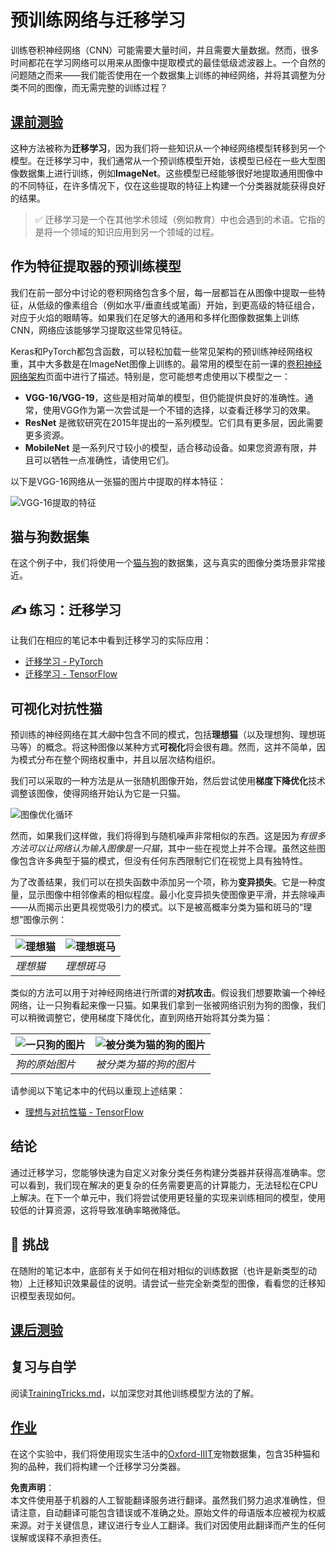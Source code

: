 # 预训练网络与迁移学习

训练卷积神经网络（CNN）可能需要大量时间，并且需要大量数据。然而，很多时间都花在学习网络可以用来从图像中提取模式的最佳低级滤波器上。一个自然的问题随之而来——我们能否使用在一个数据集上训练的神经网络，并将其调整为分类不同的图像，而无需完整的训练过程？

## [课前测验](https://red-field-0a6ddfd03.1.azurestaticapps.net/quiz/108)

这种方法被称为**迁移学习**，因为我们将一些知识从一个神经网络模型转移到另一个模型。在迁移学习中，我们通常从一个预训练模型开始，该模型已经在一些大型图像数据集上进行训练，例如**ImageNet**。这些模型已经能够很好地提取通用图像中的不同特征，在许多情况下，仅在这些提取的特征上构建一个分类器就能获得良好的结果。

> ✅ 迁移学习是一个在其他学术领域（例如教育）中也会遇到的术语。它指的是将一个领域的知识应用到另一个领域的过程。

## 作为特征提取器的预训练模型

我们在前一部分中讨论的卷积网络包含多个层，每一层都旨在从图像中提取一些特征，从低级的像素组合（例如水平/垂直线或笔画）开始，到更高级的特征组合，对应于火焰的眼睛等。如果我们在足够大的通用和多样化图像数据集上训练CNN，网络应该能够学习提取这些常见特征。

Keras和PyTorch都包含函数，可以轻松加载一些常见架构的预训练神经网络权重，其中大多数是在ImageNet图像上训练的。最常用的模型在前一课的[卷积神经网络架构](../07-ConvNets/CNN_Architectures.md)页面中进行了描述。特别是，您可能想考虑使用以下模型之一：

* **VGG-16/VGG-19**，这些是相对简单的模型，但仍能提供良好的准确性。通常，使用VGG作为第一次尝试是一个不错的选择，以查看迁移学习的效果。
* **ResNet** 是微软研究在2015年提出的一系列模型。它们具有更多层，因此需要更多资源。
* **MobileNet** 是一系列尺寸较小的模型，适合移动设备。如果您资源有限，并且可以牺牲一点准确性，请使用它们。

以下是VGG-16网络从一张猫的图片中提取的样本特征：

![VGG-16提取的特征](../../../../translated_images/features.6291f9c7ba3a0b951af88fc9864632b9115365410765680680d30c927dd67354.zh.png)

## 猫与狗数据集

在这个例子中，我们将使用一个[猫与狗](https://www.microsoft.com/download/details.aspx?id=54765&WT.mc_id=academic-77998-cacaste)的数据集，这与真实的图像分类场景非常接近。

## ✍️ 练习：迁移学习

让我们在相应的笔记本中看到迁移学习的实际应用：

* [迁移学习 - PyTorch](../../../../../lessons/4-ComputerVision/08-TransferLearning/TransferLearningPyTorch.ipynb)
* [迁移学习 - TensorFlow](../../../../../lessons/4-ComputerVision/08-TransferLearning/TransferLearningTF.ipynb)

## 可视化对抗性猫

预训练的神经网络在其*大脑*中包含不同的模式，包括**理想猫**（以及理想狗、理想斑马等）的概念。将这种图像以某种方式**可视化**将会很有趣。然而，这并不简单，因为模式分布在整个网络权重中，并且以层次结构组织。

我们可以采取的一种方法是从一张随机图像开始，然后尝试使用**梯度下降优化**技术调整该图像，使得网络开始认为它是一只猫。

![图像优化循环](../../../../translated_images/ideal-cat-loop.999fbb8ff306e044f997032f4eef9152b453e6a990e449bbfb107de2493cc37e.zh.png)

然而，如果我们这样做，我们将得到与随机噪声非常相似的东西。这是因为*有很多方法可以让网络认为输入图像是一只猫*，其中一些在视觉上并不合理。虽然这些图像包含许多典型于猫的模式，但没有任何东西限制它们在视觉上具有独特性。

为了改善结果，我们可以在损失函数中添加另一个项，称为**变异损失**。它是一种度量，显示图像中相邻像素的相似程度。最小化变异损失使图像更平滑，并去除噪声——从而揭示出更具视觉吸引力的模式。以下是被高概率分类为猫和斑马的“理想”图像示例：

![理想猫](../../../../translated_images/ideal-cat.203dd4597643d6b0bd73038b87f9c0464322725e3a06ab145d25d4a861c70592.zh.png) | ![理想斑马](../../../../translated_images/ideal-zebra.7f70e8b54ee15a7a314000bb5df38a6cfe086ea04d60df4d3ef313d046b98a2b.zh.png)
-----|-----
 *理想猫* | *理想斑马*

类似的方法可以用于对神经网络进行所谓的**对抗攻击**。假设我们想要欺骗一个神经网络，让一只狗看起来像一只猫。如果我们拿到一张被网络识别为狗的图像，我们可以稍微调整它，使用梯度下降优化，直到网络开始将其分类为猫：

![一只狗的图片](../../../../translated_images/original-dog.8f68a67d2fe0911f33041c0f7fce8aa4ea919f9d3917ec4b468298522aeb6356.zh.png) | ![被分类为猫的狗的图片](../../../../translated_images/adversarial-dog.d9fc7773b0142b89752539bfbf884118de845b3851c5162146ea0b8809fc820f.zh.png)
-----|-----
*狗的原始图片* | *被分类为猫的狗的图片*

请参阅以下笔记本中的代码以重现上述结果：

* [理想与对抗性猫 - TensorFlow](../../../../../lessons/4-ComputerVision/08-TransferLearning/AdversarialCat_TF.ipynb)

## 结论

通过迁移学习，您能够快速为自定义对象分类任务构建分类器并获得高准确率。您可以看到，我们现在解决的更复杂的任务需要更高的计算能力，无法轻松在CPU上解决。在下一个单元中，我们将尝试使用更轻量的实现来训练相同的模型，使用较低的计算资源，这将导致准确率略微降低。

## 🚀 挑战

在随附的笔记本中，底部有关于如何在相对相似的训练数据（也许是新类型的动物）上迁移知识效果最佳的说明。请尝试一些完全新类型的图像，看看您的迁移知识模型表现如何。

## [课后测验](https://red-field-0a6ddfd03.1.azurestaticapps.net/quiz/208)

## 复习与自学

阅读[TrainingTricks.md](TrainingTricks.md)，以加深您对其他训练模型方法的了解。

## [作业](lab/README.md)

在这个实验中，我们将使用现实生活中的[Oxford-IIIT](https://www.robots.ox.ac.uk/~vgg/data/pets/)宠物数据集，包含35种猫和狗的品种，我们将构建一个迁移学习分类器。

**免责声明**：  
本文件使用基于机器的人工智能翻译服务进行翻译。虽然我们努力追求准确性，但请注意，自动翻译可能包含错误或不准确之处。原始文件的母语版本应被视为权威来源。对于关键信息，建议进行专业人工翻译。我们对因使用此翻译而产生的任何误解或误释不承担责任。